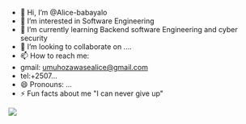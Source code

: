 - 👋 Hi, I’m @Alice-babayalo
- 👀 I’m interested in Software Engineering
- 🌱 I’m currently learning Backend software Engineering and cyber security
- 💞️ I’m looking to collaborate on ....
- 📫 How to reach me:
- gmail: umuhozawasealice@gmail.com
- tel:+2507...
- 😄 Pronouns: ...
- ⚡ Fun facts about me "I can never give up"

<!---
Alice-babayalo/Alice-babayalo is a ✨ special ✨ repository because its `README.md` (this file) appears on your GitHub profile.
You can click the Preview link to take a look at your changes.
--->
[![](https://visitcount.itsvg.in/api?id=Alice-babayalo&label=Profile%20Views&pretty=false)](https://visitcount.itsvg.in)
